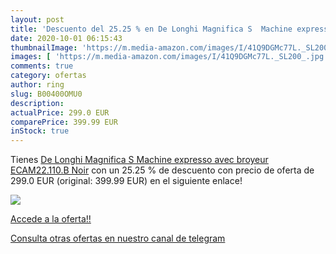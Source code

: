 ```yaml
---
layout: post
title: 'Descuento del 25.25 % en De Longhi Magnifica S  Machine expresso '
date: 2020-10-01 06:15:43
thumbnailImage: 'https://m.media-amazon.com/images/I/41Q9DGMc77L._SL200_.jpg'
images: [ 'https://m.media-amazon.com/images/I/41Q9DGMc77L._SL200_.jpg' ]
comments: true
category: ofertas
author: ring
slug: B00400OMU0
description:
actualPrice: 299.0 EUR
comparePrice: 399.99 EUR
inStock: true
---
```


Tienes [De Longhi Magnifica S  Machine expresso avec broyeur ECAM22.110.B  Noir](https://www.amazon.com/dp/B00400OMU0/?tag=redken08-20) con un 25.25 % de descuento con precio de oferta de 299.0 EUR (original: 399.99 EUR) en el siguiente enlace!

[![](https://m.media-amazon.com/images/I/41Q9DGMc77L._SL200_.jpg)](https://www.amazon.com/dp/B00400OMU0/?tag=redken08-20)

[Accede a la oferta!!](https://www.amazon.com/dp/B00400OMU0/?tag=redken08-20)

[Consulta otras ofertas en nuestro canal de telegram](https://t.me/s/ofertas25)
